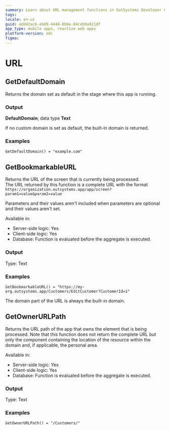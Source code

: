 ```yaml
---
summary: Learn about URL management functions in OutSystems Developer Cloud (ODC), including domain and URL path handling.
tags:
locale: en-us
guid: add42ac6-eb89-4448-8b6e-84ceb8a921df
app_type: mobile apps, reactive web apps
platform-version: odc
figma:
---
```

# URL

## GetDefaultDomain

Returns the domain set as default in the stage where this app is running. 

### Output

**DefaultDomain**; data type **Text**

If no custom domain is set as default, the built-in domain is returned.  

### Examples

```
GetDefaultDomain() = "example.com"
```

## GetBookmarkableURL

Returns the URL of the screen that is currently being processed.  
The URL returned by this function is a complete URL with the format `https://organization.outsystems.app/app/screen?param1=value&param2=value`

Parameters and their values aren't included when parameters are optional and their values aren't set.  

Available in:  

  * Server-side logic: Yes
  * Client-side logic: Yes
  * Database: Function is evaluated before the aggregate is executed.

### Output

Type: Text  

### Examples

```
GetBookmarkableURL() = "https://my-org.outsystems.app/Customers/EditCustomer?CustomerId=1"
```

<div class="info" markdown="1">

The domain part of the URL is always the built-in domain.

</div>

## GetOwnerURLPath

Returns the URL path of the app that owns the element that is being processed. Note that this function does not return the complete URL but only the component containing the location of the resource within the domain and, if applicable, the personal area.  

Available in:  

  * Server-side logic: Yes
  * Client-side logic: Yes
  * Database: Function is evaluated before the aggregate is executed.

### Output

Type: Text  

### Examples

```
GetOwnerURLPath() = "/Customers/"
```
